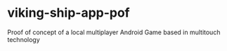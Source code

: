 # viking-ship-app-pof
Proof of concept of a local multiplayer Android Game based in multitouch technology

